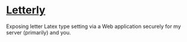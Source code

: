 # [Letterly](http://letterly.com/)

Exposing letter Latex type setting via a Web application securely for my server
(primarily) and you.
